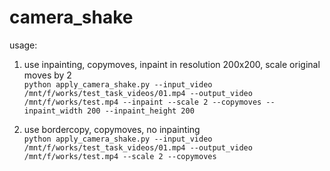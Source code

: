 # camera_shake

usage:
1) use inpainting, copymoves, inpaint in resolution 200x200, scale original moves by 2  
    ```python apply_camera_shake.py --input_video /mnt/f/works/test_task_videos/01.mp4 --output_video /mnt/f/works/test.mp4 --inpaint --scale 2 --copymoves --inpaint_width 200 --inpaint_height 200```

2) use bordercopy, copymoves, no inpainting  
   ```python apply_camera_shake.py --input_video /mnt/f/works/test_task_videos/01.mp4 --output_video /mnt/f/works/test.mp4 --scale 2 --copymoves```
